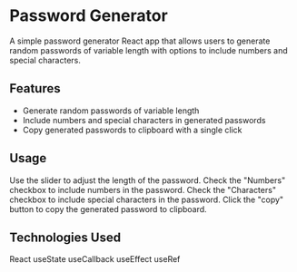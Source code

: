 # Password Generator

A simple password generator React app that allows users to generate random passwords of variable length with options to include numbers and special characters.

## Features

- Generate random passwords of variable length
- Include numbers and special characters in generated passwords
- Copy generated passwords to clipboard with a single click

## Usage
Use the slider to adjust the length of the password.
Check the "Numbers" checkbox to include numbers in the password.
Check the "Characters" checkbox to include special characters in the password.
Click the "copy" button to copy the generated password to clipboard.


## Technologies Used
React
useState
useCallback
useEffect
useRef
